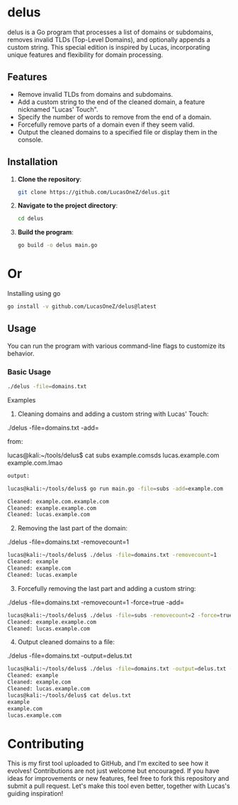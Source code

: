 # delus

delus is a Go program that processes a list of domains or subdomains, removes invalid TLDs (Top-Level Domains), and optionally appends a custom string. This special edition is inspired by Lucas, incorporating unique features and flexibility for domain processing.

## Features

- Remove invalid TLDs from domains and subdomains.
- Add a custom string to the end of the cleaned domain, a feature nicknamed "Lucas' Touch".
- Specify the number of words to remove from the end of a domain.
- Forcefully remove parts of a domain even if they seem valid.
- Output the cleaned domains to a specified file or display them in the console.

## Installation

1. **Clone the repository**:
    ```bash
    git clone https://github.com/LucasOneZ/delus.git
    ```
   
2. **Navigate to the project directory**:
    ```bash
    cd delus
    ```
   
3. **Build the program**:
    ```bash
    go build -o delus main.go
    ```

# Or

Installing using go

```bash
go install -v github.com/LucasOneZ/delus@latest
```

## Usage

You can run the program with various command-line flags to customize its behavior.

### Basic Usage

```bash
./delus -file=domains.txt
```


Examples

1. Cleaning domains and adding a custom string with Lucas' Touch:

./delus -file=domains.txt -add=<tld or string>

from:

lucas@kali:~/tools/delus$ cat subs
example.comsds
lucas.example.com
example.com.lmao

```bash
output:

lucas@kali:~/tools/delus$ go run main.go -file=subs -add=example.com   

Cleaned: example.com.example.com
Cleaned: example.example.com
Cleaned: lucas.example.com
```

2. Removing the last part of the domain:

./delus -file=domains.txt -removecount=1

```bash
lucas@kali:~/tools/delus$ ./delus -file=domains.txt -removecount=1
Cleaned: example
Cleaned: example.com
Cleaned: lucas.example
```

3. Forcefully removing the last part and adding a custom string:

./delus -file=domains.txt -removecount=1 -force=true -add=<tld or string>

```bash
lucas@kali:~/tools/delus$ ./delus -file=subs -removecount=2 -force=true -add=example.com   
Cleaned: example.example.com
Cleaned: lucas.example.com
```

4. Output cleaned domains to a file:

./delus -file=domains.txt -output=delus.txt

```bash
lucas@kali:~/tools/delus$ ./delus -file=domains.txt -output=delus.txt -verbose                 
Cleaned: example
Cleaned: example.com
Cleaned: lucas.example.com
lucas@kali:~/tools/delus$ cat delus.txt 
example
example.com
lucas.example.com 
```

# Contributing

This is my first tool uploaded to GitHub, and I'm excited to see how it evolves! Contributions are not just welcome but encouraged. If you have ideas for improvements or new features, feel free to fork this repository and submit a pull request. Let's make this tool even better, together with Lucas's guiding inspiration!
